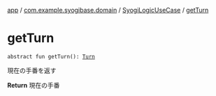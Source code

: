 [app](../../index.md) / [com.example.syogibase.domain](../index.md) / [SyogiLogicUseCase](index.md) / [getTurn](./get-turn.md)

# getTurn

`abstract fun getTurn(): `[`Turn`](../../com.example.syogibase.domain.value/-turn/index.md)

現在の手番を返す

**Return**
現在の手番

